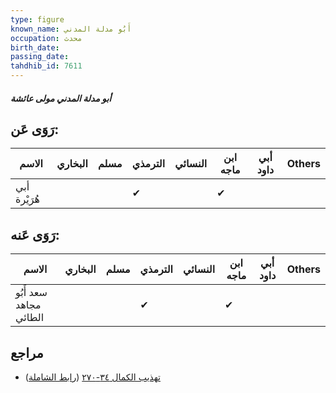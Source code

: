 ```yaml
---
type: figure
known_name: أَبُو مدلة المدني
occupation: محدث
birth_date:
passing_date:
tahdhib_id: 7611
---
```

##### أبو مدلة المدني مولى عائشة

## رَوَى عَن:
| الاسم        | البخاري | مسلم | الترمذي | النسائي | ابن ماجه | أبي داود | Others |
| ------------ | ------- | ---- | ------- | ------- | -------- | -------- | ------ |
| أبي هُرَيْرة |         |      | ✔       |         | ✔        |          |        |
## رَوَى عَنه:
| الاسم                  | البخاري | مسلم | الترمذي | النسائي | ابن ماجه | أبي داود | Others |
| ---------------------- | ------- | ---- | ------- | ------- | -------- | -------- | ------ |
| سعد أَبُو مجاهد الطائي |         |      | ✔       |         | ✔        |          |        |
## مراجع
- [تهذيب الكمال ٣٤-٢٧٠](obsidian://open?vault=Tahdhib-al-Kamal&file=Figures/٧٦١١-أبو%20مدلة%20المدني%20مولى%20عائشة) ([رابط الشاملة](https://shamela.ws/book/3722/18387))